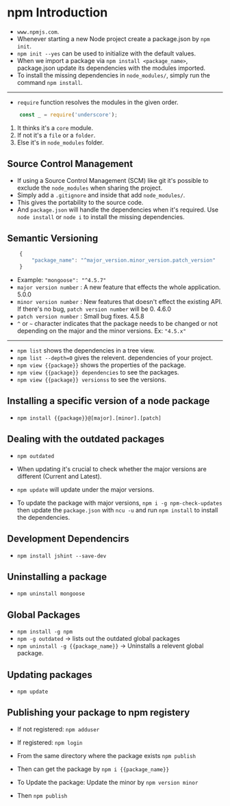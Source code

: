 # npm Introduction

- `www.npmjs.com`.
- Whenever starting a new Node project create a package.json by `npm init`.
- `npm init --yes` can be used to initialize with the default values.
- When we import a package via `npm install <package_name>`, package.json update its dependencies with the modules imported.
- To install the missing dependencies in `node_modules/`, simply run the command `npm install`.

<hr>

 - `require` function resolves the modules in the given order.

```javascript
    const _ = require('underscore');
```

1. It thinks it's a `core` module.
2. If not it's a `file` or a `folder`.
3. Else it's in `node_modules` folder.

## Source Control Management

- If using a Source Control Management (SCM) like git it's possible to exclude the `node_modules` when sharing the project. 
- Simply add a `.gitignore` and inside that add `node_modules/`.
- This gives the portability to the source code.
- And `package.json` will handle the dependencies when it's required.
  Use `node install` or `node i` to install the missing dependencies.

## Semantic Versioning

```javascript
    {
        "package_name": "^major_version.minor_version.patch_version"
    }
```
- Example: `"mongoose": "^4.5.7"`  
- `major version number` :  A new feature that effects the whole application. 5.0.0  
- `minor version number` :  New features that doesn't effect the existing API. If there's no bug, `patch version number` will be 0. 4.6.0  
- `patch version number` :  Small bug fixes. 4.5.8  
- `^` or `~` character indicates that the package needs to be changed or not depending on the major and the minor versions. Ex: `"4.5.x"`  

<hr>

- `npm list` shows the dependencies in a tree view.  
- `npm list --depth=0` gives the relevent.  dependencies of your project.  
- `npm view {{package}}` shows the properties of the package.  
- `npm view {{package}} dependencies` to see the packages.  
- `npm view {{package}} versionss` to see the versions.  

## Installing a specific version of a node package

- `npm install {{package}}@[major].[minor].[patch]`  

## Dealing with the outdated packages

- `npm outdated`  
- When updating it's crucial to check whether the major versions are different (Current and Latest).  
- `npm update` will update under the major versions.
  
- To update the package with major versions, `npm i -g npm-check-updates` then update the `package.json` with `ncu -u` and run `npm install` to install the dependencies.

## Development Dependencirs

- `npm install jshint --save-dev`  

## Uninstalling a package

- `npm uninstall mongoose`

## Global Packages

- `npm install -g npm`  
- `npm -g outdated` -> lists out the outdated global packages  
- `npm uninstall -g {{package_name}}` -> Uninstalls a relevent global package.  

## Updating packages

- `npm update`

## Publishing your package to npm registery

- If not registered: `npm adduser`  
- If registered: `npm login`  
- From the same directory where the package exists `npm publish`  
- Then can get the package by `npm i {{package_name}}`  

- To Update the package: Update the minor by `npm version minor`  
- Then `npm publish`  
